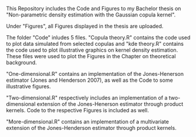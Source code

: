This Repository includes the Code and Figures to my Bachelor thesis on "Non-parametric density estimation with the Gaussian copula kernel".

Under "Figures", all Figures displayed in the thesis are uploaded.

The folder "Code" inludes 5 files. "Copula theory.R" contains the code used to plot data simulated from selected copulas and "kde theory.R" contains the code used to plot illustrative graphics on kernel density estimation. These files were used to plot the Figures in the Chapter on theoretical background.

"One-dimensional.R" contains an implementation of the Jones-Henerson estimator (Jones and Henderson 2007), as well as the Code to some illustrative figures.

"Two-dimensional.R" respectively includes an implementation of a two-dimensional extension of the Jones-Henerson estimator through product kernels. Code to the respective Figures is included as well.

"More-dimensional.R" contains an implementation of a multivariate extension of the Jones-Henderson estimator through product kernels.
